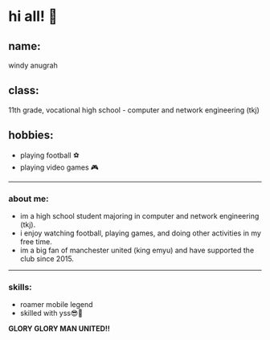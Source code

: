 # hi all! 👋

## name:
windy anugrah

## class:
11th grade, vocational high school - computer and network engineering (tkj)

## hobbies:
- playing football ⚽
- playing video games 🎮

---

### about me:
- im a high school student majoring in computer and network engineering (tkj).
- i enjoy watching football, playing games, and doing other activities in my free time.
- im a big fan of manchester united (king emyu) and have supported the club since 2015.

---

### skills:
- roamer mobile legend
- skilled with yss😎🥶

**GLORY GLORY MAN UNITED!!**
